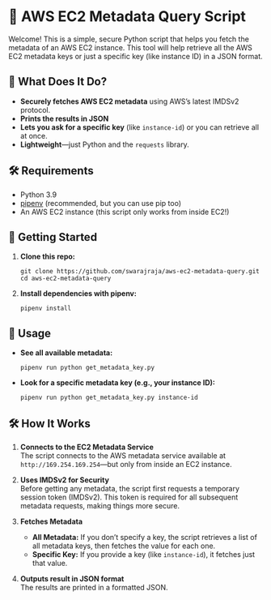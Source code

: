 # 🚀 AWS EC2 Metadata Query Script

Welcome! This is a simple, secure Python script that helps you fetch the metadata of an AWS EC2 instance. This tool will help retrieve all the AWS EC2 metadata keys or just a specific key (like instance ID) in a JSON format.

## 🌟 What Does It Do?

- **Securely fetches AWS EC2 metadata** using AWS’s latest IMDSv2 protocol.
- **Prints the results in JSON**
- **Lets you ask for a specific key** (like `instance-id`) or you can retrieve all at once.
- **Lightweight**—just Python and the `requests` library.

## 🛠 Requirements

- Python 3.9
- [pipenv](https://pipenv.pypa.io/en/latest/) (recommended, but you can use pip too)
- An AWS EC2 instance (this script only works from inside EC2!)

## 🚦 Getting Started

1. **Clone this repo:**
   ```
   git clone https://github.com/swarajraja/aws-ec2-metadata-query.git
   cd aws-ec2-metadata-query
   ```

2. **Install dependencies with pipenv:**
   ```
   pipenv install
   ```

## 🏃 Usage

- **See all available metadata:**
  ```
  pipenv run python get_metadata_key.py
  ```

- **Look for a specific metadata key (e.g., your instance ID):**
  ```
  pipenv run python get_metadata_key.py instance-id
  ```

## 🛠️ How It Works

1. **Connects to the EC2 Metadata Service**  
   The script connects to the AWS metadata service available at `http://169.254.169.254`—but only from inside an EC2 instance.

2. **Uses IMDSv2 for Security**  
   Before getting any metadata, the script first requests a temporary session token (IMDSv2). This token is required for all subsequent metadata requests, making things more secure.

3. **Fetches Metadata**  
   - **All Metadata:** If you don’t specify a key, the script retrieves a list of all metadata keys, then fetches the value for each one.
   - **Specific Key:** If you provide a key (like `instance-id`), it fetches just that value.

4. **Outputs result in JSON format**  
   The results are printed in a formatted JSON.


